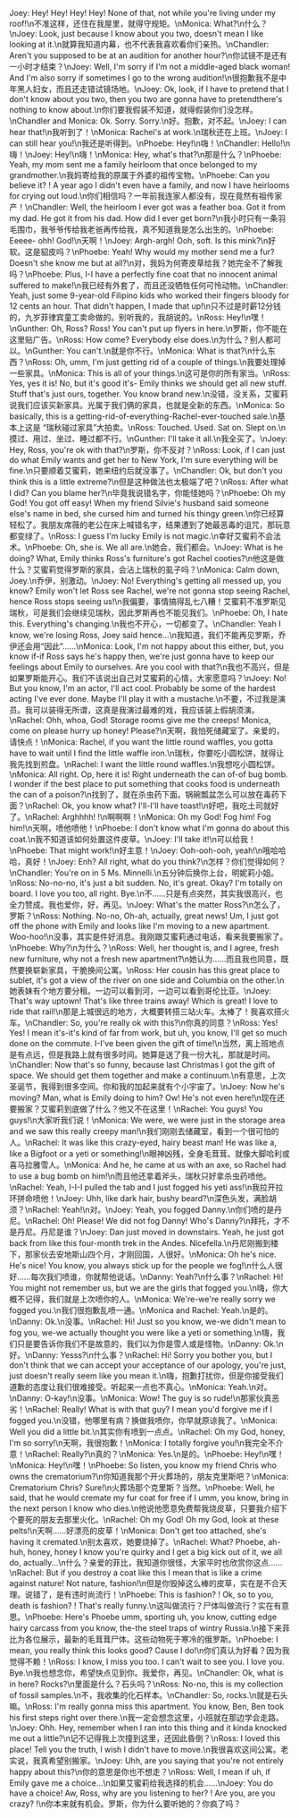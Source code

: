 Joey: Hey! Hey! Hey! Hey! None of that, not while you're living under my roof!\n不准这样，还住在我屋里，就得守规矩。\nMonica: What?\n什么？\nJoey: Look, just because I know about you two, doesn't mean I like looking at it.\n就算我知道内幕，也不代表我喜欢看你们亲热。\nChandler: Aren't you supposed to be at an audition for another hour?\n你试镜不是还有一小时才结束？\nJoey: Well, I'm sorry if I'm not a middle-aged black woman! And I'm also sorry if sometimes I go to the wrong audition!\n很抱歉我不是中年黑人妇女，而且还走错试镜场地。\nJoey: Ok, look, if I have to pretend that I don't know about you two, then you two are gonna have to pretendthere's nothing to know about.\n你们要我假装不知道，就得假装你们没怎样。\nChandler and Monica: Ok. Sorry. Sorry.\n好。抱歉，对不起。\nJoey: I can hear that!\n我听到了！\nMonica: Rachel's at work.\n瑞秋还在上班。\nJoey: I can still hear you!\n我还是听得到。\nPhoebe: Hey!\n嗨！\nChandler: Hello!\n嗨！\nJoey: Hey!\n嗨！\nMonica: Hey, what's that?\n那是什么？\nPhoebe: Yeah, my mom sent me a family heirloom that once belonged to my grandmother.\n我妈寄给我的原属于外婆的祖传宝物。\nPhoebe: Can you believe it? ! A year ago I didn't even have a family, and now I have heirlooms for crying out loud.\n你们相信吗？一年前我连家人都没有，现在竟然有祖传家产！\nChandler: Well, the heirloom I ever got was a feather boa. Got it from my dad. He got it from his dad. How did I ever get born?\n我小时只有一条羽毛围巾，我爷爷传给我老爸再传给我，真不知道我是怎么出生的。\nPhoebe: Eeeee- ohh! God!\n天啊！\nJoey: Argh-argh! Ooh, soft. Is this mink?\n好软。这是貂皮吗？\nPhoebe: Yeah! Why would my mother send me a fur? Doesn't she know me but at all?\n对，我妈为何寄皮草给我？她完全不了解我吗？\nPhoebe: Plus, I-I have a perfectly fine coat that no innocent animal suffered to make!\n我已经有外套了，而且还没牺牲任何可怜动物。\nChandler: Yeah, just some 9-year-old Filipino kids who worked their fingers bloody for 12 cents an hour. That didn't happen, I made that up!\n只不过是时薪12分钱的，九岁菲律宾童工卖命做的。别听我的，我胡说的。\nRoss: Hey!\n嘿！\nGunther: Oh, Ross? Ross! You can't put up flyers in here.\n罗斯，你不能在这里贴广告。\nRoss: How come? Everybody else does.\n为什么？别人都可以。\nGunther: You can't.\n就是你不行。\nMonica: What is that?\n什么东西？\nRoss: Oh, umm, I'm just getting rid of a couple of things.\n我要处理掉一些家具。\nMonica: This is all of your things.\n这可是你的所有家当。\nRoss: Yes, yes it is! No, but it's good it's- Emily thinks we should get all new stuff. Stuff that's just ours, together. You know brand new.\n没错，没关系，艾蜜莉说我们应该买新家具。光属于我们俩的家具，也就是全新的东西。\nMonica: So basically, this is a getting-rid-of-everything-Rachel-ever-touched sale.\n基本上这是 “瑞秋碰过家具”大拍卖。\nRoss: Touched. Used. Sat on. Slept on.\n摸过、用过、坐过、睡过都不行。\nGunther: I'll take it all.\n我全买了。\nJoey: Hey, Ross, you're ok with that?\n罗斯，你不反对？\nRoss: Look, if I can just do what Emily wants and get her to New York, I'm sure everything will be fine.\n只要顺着艾蜜莉，她来纽约后就没事了。\nChandler: Ok, but don't you think this is a little extreme?\n但是这种做法也太极端了吧？\nRoss: After what I did? Can you blame her?\n毕竟我说错名字，你能怪她吗？\nPhoebe: Oh my God! You got off easy! When my friend Silvie's husband said someone else's name in bed, she cursed him and turned his thingy green.\n你已经算轻松了。我朋友席薇的老公在床上喊错名字，结果遭到了她最恶毒的诅咒，那玩意都变绿了。\nRoss: I guess I'm lucky Emily is not magic.\n幸好艾蜜莉不会法术。\nPhoebe: Oh, she is. We all are.\n她会，我们都会。\nJoey: What is he doing? What, Emily thinks Ross's furniture's got Rachel cooties?\n他这是做什么？艾蜜莉觉得罗斯的家具，会沾上瑞秋的虱子吗？\nMonica: Calm down, Joey.\n乔伊，别激动。\nJoey: No! Everything's getting all messed up, you know? Emily won't let Ross see Rachel, we're not gonna stop seeing Rachel, hence Ross stops seeing us!\n我偏要，事情搞得乱七八糟！艾蜜莉不准罗斯见瑞秋，可是我们会继续见瑞秋，因此罗斯再也不能见我们。\nPhoebe: Oh, I hate this. Everything's changing.\n我也不开心，一切都变了。\nChandler: Yeah I know, we're losing Ross, Joey said hence...\n我知道，我们不能再见罗斯，乔伊还会用“因此”……\nMonica: Look, I'm not happy about this either, but, you know if-if Ross says he's happy then, we're just gonna have to keep our feelings about Emily to ourselves. Are you cool with that?\n我也不高兴，但是如果罗斯能开心。我们不该说出自己对艾蜜莉的心情，大家愿意吗？\nJoey: No! But you know, I'm an actor, I'll act cool. Probably be some of the hardest acting I've ever done. Maybe I'll play it with a mustache.\n不要，不过我是演员。我可以装得无所谓，这真是我演过最难的戏，我应该装上假胡须演。\nRachel: Ohh, whoa, God! Storage rooms give me the creeps! Monica, come on please hurry up honey! Please?\n天啊，我怕死储藏室了。亲爱的，请快点！\nMonica: Rachel, if you want the little round waffles, you gotta have to wait until I find the little waffle iron.\n瑞秋，你要吃小圆松饼，就得让我先找到煎盘。\nRachel: I want the little round waffles.\n我想吃小圆松饼。\nMonica: All right. Op, here it is! Right underneath the can of-of bug bomb. I wonder if the best place to put something that cooks food is underneath the can of a poison?\n找到了，就在杀虫药下面。锅碗瓢盆怎么可以放在毒药下面？\nRachel: Ok, you know what? I'll-I'll have toast!\n好吧，我吃土司就好了。\nRachel: Arghhhh! !\n啊啊啊！\nMonica: Oh my God! Fog him! Fog him!\n天啊，喷他喷他！\nPhoebe: I don't know what I'm gonna do about this coat.\n我不知道该如何处置这件皮草。\nJoey: I'll take it!\n可以给我！\nPhoebe: That might work!\n好主意！\nJoey: Ooh-ooh-ooh, yeah!\n哦哈哈哈，真好！\nJoey: Enh? All right, what do you think?\n怎样？你们觉得如何？\nChandler: You're on in 5 Ms. Minnelli.\n五分钟后换你上台，明妮莉小姐。\nRoss: No-no-no, it's just a bit sudden. No, it's great. Okay? I'm totally on board. I love you too, all right. Bye.\n不……只是有点突然，其实我很高兴，也全力赞成。我也爱你，好，再见。\nJoey: What's the matter Ross?\n怎么了，罗斯？\nRoss: Nothing. No-no, Oh-ah, actually, great news! Um, I just got off the phone with Emily and looks like I'm moving to a new apartment. Woo-hoo!\n没事，其实是件好消息。我刚跟艾蜜莉通过电话，看来我要搬家了。\nPhoebe: Why?\n为什么？\nRoss: Well, her thought is, and I agree, fresh new furniture, why not a fresh new apartment?\n她认为……而且我也同意，既然要换崭新家具，干脆换间公寓。\nRoss: Her cousin has this great place to sublet, it's got a view of the river on one side and Columbia on the other.\n她表妹有个地方要分租。一边可以看到河，一边可以看到哥伦比亚。\nJoey: That's way uptown! That's like three trains away! Which is great! I love to ride that rail!\n那是上城很远的地方，大概要转搭三站火车。太棒了！我喜欢搭火车。\nChandler: So, you're really ok with this?\n你真的同意？\nRoss: Yes! Yes! I mean it's-it's kind of far from work, but uh, you know, I'll get so much done on the commute. I-I've been given the gift of time!\n当然，离上班地点是有点远，但是我路上就有很多时间。她算是送了我一份大礼，那就是时间。\nChandler: Now that's so funny, because last Christmas I got the gift of space. We should get them together and make a continuum.\n有意思，上次圣诞节，我得到很多空间。你和我的加起来就有个小宇宙了。\nJoey: Now he's moving? Man, what is Emily doing to him? Ow! He's not even here!\n现在还要搬家？艾蜜莉到底做了什么？他又不在这里！\nRachel: You guys! You guys!\n大家听我们说！\nMonica: We were, we were just in the storage area and we saw this really creepy man!\n我们刚刚去储藏室，看到一个很可怕的人。\nRachel: It was like this crazy-eyed, hairy beast man! He was like a, like a Bigfoot or a yeti or something!\n眼神凶残，全身毛茸茸。就像大脚哈利或喜马拉雅雪人。\nMonica: And he, he came at us with an axe, so Rachel had to use a bug bomb on him!\n而且他还拿着斧头，瑞秋只好拿杀虫药喷他。\nRachel: Yeah, I-I-I pulled the tab and I just fogged his yeti ass!\n我拉开拉环拼命喷他！\nJoey: Uhh, like dark hair, bushy beard?\n深色头发，满脸胡须？\nRachel: Yeah!\n对。\nJoey: Yeah, you fogged Danny.\n你们喷的是丹尼。\nRachel: Oh! Please! We did not fog Danny! Who's Danny?\n拜托，才不是丹尼。丹尼是谁？\nJoey: Dan just moved in downstairs. Yeah, he just got back from like this four-month trek in the Andes. Nicefella.\n丹尼刚搬到楼下，那家伙去安地斯山四个月，才刚回国，人很好。\nMonica: Oh he's nice. He's nice! You know, you always stick up for the people we fog!\n什么人很好……每次我们喷谁，你就帮他说话。\nDanny: Yeah?\n什么事？\nRachel: Hi! You might not remember us, but we are the girls that fogged you.\n嗨，你大概不记得，我们就是上次喷你的人。\nMonica: We're-we're really sorry we fogged you.\n我们很抱歉乱喷一通。\nMonica and Rachel: Yeah.\n是的。\nDanny: Ok.\n没事。\nRachel: Hi! Just so you know, we-we didn't mean to fog you, we-we actually thought you were like a yeti or something.\n嗨，我们只是要告诉你我们不是故意的，我们以为你是雪人或是怪物。\nDanny: Ok.\n好。\nDanny: Yesss?\n什么事？\nRachel: Hi! Sorry you bother you, but I don't think that we can accept your acceptance of our apology, you're just, just doesn't really seem like you mean it.\n嗨，抱歉打扰你，但是你接受我们道歉的态度让我们很难接受。听起来一点也不真心。\nMonica: Yeah.\n对。\nDanny: O-kay!\n没事。\nMonica: Wow! The guy is so rude!\n那家伙真恶劣！\nRachel: Really! What is with that guy? I mean you'd forgive me if I fogged you.\n没错，他哪里有病？换做我喷你，你早就原谅我了。\nMonica: Well you did a little bit.\n其实你有喷到一点点。\nRachel: Oh my God, honey, I'm so sorry!\n天啊，我很抱歉！\nMonica: I totally forgive you!\n我完全不介意！\nRachel: Really?\n真的？\nMonica: Yes.\n是的。\nPhoebe: Hey!\n嘿！\nMonica: Hey!\n嘿！\nPhoebe: So listen, you know my friend Chris who owns the crematorium?\n你知道我那个开火葬场的，朋友克里斯吧？\nMonica: Crematorium Chris? Sure!\n火葬场那个克里斯？当然。\nPhoebe: Well, he said, that he would cremate my fur coat for free if I umm, you know, bring in the next person I know who dies.\n他说他愿意免费帮我烧皮草，只要我介绍下个要死的朋友去那里火化。\nRachel: Oh my God! Oh my God, look at these pelts!\n天啊……好漂亮的皮草！\nMonica: Don't get too attached, she's having it cremated.\n别太喜欢，她要烧掉了。\nRachel: What? Phoebe, ah-huh, honey, honey I know you're quirky and I get a big kick out of it, we all do, actually...\n什么？亲爱的菲比，我知道你很怪，大家平时也欣赏你这点……\nRachel: But if you destroy a coat like this I mean that is like a crime against nature! Not nature, fashion!\n但是你毁掉这么棒的皮草，实在是不合天理。说错了，是有违时尚流行！\nPhoebe: This is fashion? ! Ok, so to you, death is fashion? ! That's really funny.\n这叫做流行？尸体叫做流行？实在有意思。\nPhoebe: Here's Phoebe umm, sporting uh, you know, cutting edge hairy carcass from you know, the-the steel traps of wintry Russia.\n接下来菲比为各位展示，最新的毛茸茸尸体。这些动物死于寒冷的俄罗斯。\nPhoebe: I mean, you really think this looks good? Cause I do!\n你们真认为好看？因为我觉得不赖！\nRoss: I know, I miss you too. I can't wait to see you. I love you. Bye.\n我也想念你，希望快点见到你。我爱你，再见。\nChandler: Ok, what is in here? Rocks?\n里面是什么？石头吗？\nRoss: No-no, this is my collection of fossil samples.\n不，我收集的化石样本。\nChandler: So, rocks.\n就是石头嘛。\nRoss: I'm really gonna miss this apartment. You know, Ben, Ben took his first steps right over there.\n我一定会想念这里，小班就在那边学会走路。\nJoey: Ohh. Hey, remember when I ran into this thing and it kinda knocked me out a little?\n记不记得我上次撞到这里，还因此昏倒？\nRoss: I loved this place! Tell you the truth, I wish I didn't have to move.\n我很喜欢这间公寓。老实说，我真希望别搬家。\nJoey: Uhh, are you saying that you're not entirely happy about this?\n你的意思是你也不想走？\nRoss: Well, I mean if uh, if Emily gave me a choice...\n如果艾蜜莉给我选择的机会……\nJoey: You do have a choice! Aw, Ross, why are you listening to her? ! Are you, are you crazy? !\n你本来就有机会。罗斯，你为什么要听她的？你疯了吗？
        